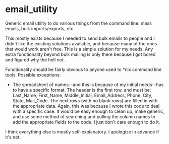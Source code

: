 # email_utility
Generic email utility to do various things from the command line: mass emails, bulk imports/exports, etc.

This mostly exists because I needed to send bulk emails to people and I didn't like the existing
solutions available, and because many of the ones that would work aren't free. This is a simple
solution for my needs. Any extra functionality beyond bulk mailing is only there because I got bored
and figured why the hell not.

Functionality should be fairly obvious to anyone used to *nix command line tools. Possible exceptions:

* The spreadsheet of names--and this is because of my initial needs--has to have a specific format.
The header is the first row, and must be: Last_Name, First_Name, Middle_Initial, Email_Address, Phone, City, State,
Mail_Code. The next rows (with no blank rows) are filled in with the appropriate data. Again, this was because I
wrote this code to deal with a specific case. It would be easy enough to clean up, make generic, and use some
method of searching and pulling the column names to add the appropriate fields to the code. I just don't care enough
to do it.

I think everything else is mostly self-explanatory. I apologize in advance if it's not.

